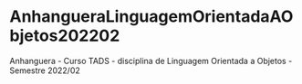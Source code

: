 # AnhangueraLinguagemOrientadaAObjetos202202
Anhanguera - Curso TADS - disciplina de Linguagem Orientada a Objetos - Semestre 2022/02
